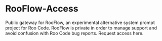 # RooFlow-Access
Public gateway for RooFlow, an experimental alternative system prompt project for Roo Code. RooFlow is private in order to manage support and avoid confusion with Roo Code bug reports. Request access here.
